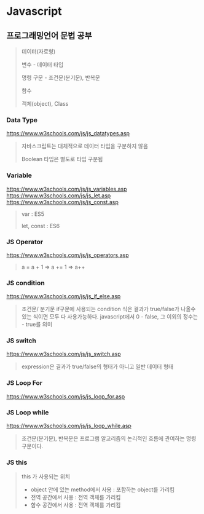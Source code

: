 # Javascript

## 프로그래밍언어 문법 공부

> 데이터(자료형)
>
> 변수 - 데이터 타입
>
> 명령 구문 - 조건문(분기문), 반복문
>
> 함수
>
> 객체(object), Class

### Data Type

https://www.w3schools.com/js/js_datatypes.asp

> 자바스크립트는 대체적으로 데이터 타입을 구분하지 않음
>
> Boolean 타입은 별도로 타입 구분됨

### Variable

https://www.w3schools.com/js/js_variables.asp
https://www.w3schools.com/js/js_let.asp
https://www.w3schools.com/js/js_const.asp

> var : ES5
>
> let, const : ES6

### JS Operator

https://www.w3schools.com/js/js_operators.asp

> a = a + 1
> => a += 1
> => a++

### JS condition

https://www.w3schools.com/js/js_if_else.asp

> 조건문/ 분기문
> if구문에 사용되는 condition 식은 결과가 true/false가 나올수 있는 식이면 모두 다 사용가능하다.
> javascript에서 0 - false, 그 이외의 정수는 - true를 의미

### JS switch

https://www.w3schools.com/js/js_switch.asp

> expression은 결과가 true/false의 형태가 아니고 일반 데이터 형태

### JS Loop For

https://www.w3schools.com/js/js_loop_for.asp

### JS Loop while

https://www.w3schools.com/js/js_loop_while.asp

> 조건문(분기문), 반복문은 프로그램 알고리즘의 논리적인 흐름에 관여하는 명령구문이다.

### JS this

> this 가 사용되는 위치
>
> - object 안에 있는 method에서 사용 : 포함하는 object를 가리킴
> - 전역 공간에서 사용 : 전역 객체를 가리킴
> - 함수 공간에서 사용 : 전역 객체를 가리킴
